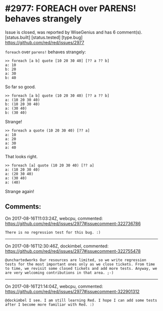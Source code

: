 
#2977: FOREACH over PARENS! behaves strangely
================================================================================
Issue is closed, was reported by WiseGenius and has 6 comment(s).
[status.built] [status.tested] [type.bug]
<https://github.com/red/red/issues/2977>

`foreach` over `parens!` behaves strangely:

```
>> foreach [a b] quote [10 20 30 40] [?? a ?? b]
a: 10
b: 20
a: 30
b: 40
```
So far so good.


```
>> foreach [a b] quote (10 20 30 40) [?? a ?? b]
a: (10 20 30 40)
b: (10 20 30 40)
a: (30 40)
b: (30 40)
```
Strange!


```
>> foreach a quote (10 20 30 40) [?? a]
a: 10
a: 20
a: 30
a: 40
```
That looks right.


```
>> foreach [a] quote (10 20 30 40) [?? a]
a: (10 20 30 40)
a: (20 30 40)
a: (30 40)
a: (40)
```
Strange again!


Comments:
--------------------------------------------------------------------------------

On 2017-08-16T11:03:24Z, webcpu, commented:
<https://github.com/red/red/issues/2977#issuecomment-322736786>

    There is no regression test for this bug. :)

--------------------------------------------------------------------------------

On 2017-08-16T12:30:46Z, dockimbel, commented:
<https://github.com/red/red/issues/2977#issuecomment-322755478>

    @unchartedworks Our resources are limited, so we write regression tests for the most important ones only as we close tickets. From time to time, we revisit some closed tickets and add more tests. Anyway, we are very welcoming contributions in that area. ;-)

--------------------------------------------------------------------------------

On 2017-08-16T21:14:04Z, webcpu, commented:
<https://github.com/red/red/issues/2977#issuecomment-322901312>

    @dockimbel I see. I am still learning Red. I hope I can add some tests after I become more familiar with Red. :)

